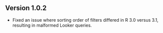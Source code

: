 ## Version 1.0.2

* Fixed an issue where sorting order of filters differed in R 3.0 versus 3.1,
  resulting in malformed Looker queries.
